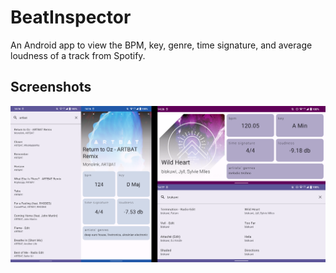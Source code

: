 # BeatInspector
An Android app to view the BPM, key, genre, time signature, and average loudness of a track from Spotify.
## Screenshots
![Screenshots collage](/docs/screenshots/all.png)